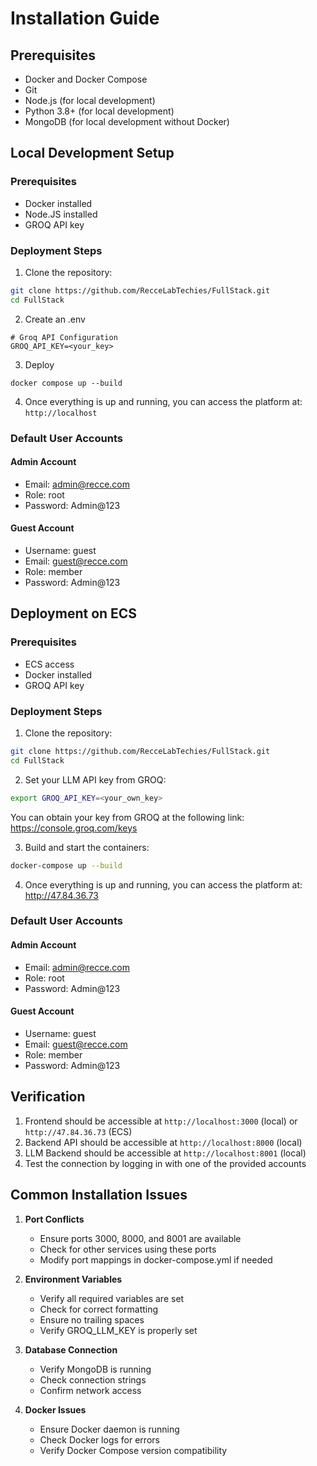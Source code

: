 # Installation Guide

## Prerequisites

- Docker and Docker Compose
- Git
- Node.js (for local development)
- Python 3.8+ (for local development)
- MongoDB (for local development without Docker)

## Local Development Setup

### Prerequisites

- Docker installed
- Node.JS installed
- GROQ API key

### Deployment Steps

1. Clone the repository:

```bash
git clone https://github.com/RecceLabTechies/FullStack.git
cd FullStack
```

2. Create an .env

```
# Groq API Configuration
GROQ_API_KEY=<your_key>
```

3. Deploy

```
docker compose up --build
```

4. Once everything is up and running, you can access the platform at: `http://localhost`

### Default User Accounts

#### Admin Account

- Email: admin@recce.com
- Role: root
- Password: Admin@123

#### Guest Account

- Username: guest
- Email: guest@recce.com
- Role: member
- Password: Admin@123

## Deployment on ECS

### Prerequisites

- ECS access
- Docker installed
- GROQ API key

### Deployment Steps

1. Clone the repository:

```bash
git clone https://github.com/RecceLabTechies/FullStack.git
cd FullStack
```

2. Set your LLM API key from GROQ:

```bash
export GROQ_API_KEY=<your_own_key>
```

You can obtain your key from GROQ at the following link: https://console.groq.com/keys

3. Build and start the containers:

```bash
docker-compose up --build
```

4. Once everything is up and running, you can access the platform at: http://47.84.36.73

### Default User Accounts

#### Admin Account

- Email: admin@recce.com
- Role: root
- Password: Admin@123

#### Guest Account

- Username: guest
- Email: guest@recce.com
- Role: member
- Password: Admin@123

## Verification

1. Frontend should be accessible at `http://localhost:3000` (local) or `http://47.84.36.73` (ECS)
2. Backend API should be accessible at `http://localhost:8000` (local)
3. LLM Backend should be accessible at `http://localhost:8001` (local)
4. Test the connection by logging in with one of the provided accounts

## Common Installation Issues

1. **Port Conflicts**

   - Ensure ports 3000, 8000, and 8001 are available
   - Check for other services using these ports
   - Modify port mappings in docker-compose.yml if needed

2. **Environment Variables**

   - Verify all required variables are set
   - Check for correct formatting
   - Ensure no trailing spaces
   - Verify GROQ_LLM_KEY is properly set

3. **Database Connection**

   - Verify MongoDB is running
   - Check connection strings
   - Confirm network access

4. **Docker Issues**
   - Ensure Docker daemon is running
   - Check Docker logs for errors
   - Verify Docker Compose version compatibility
